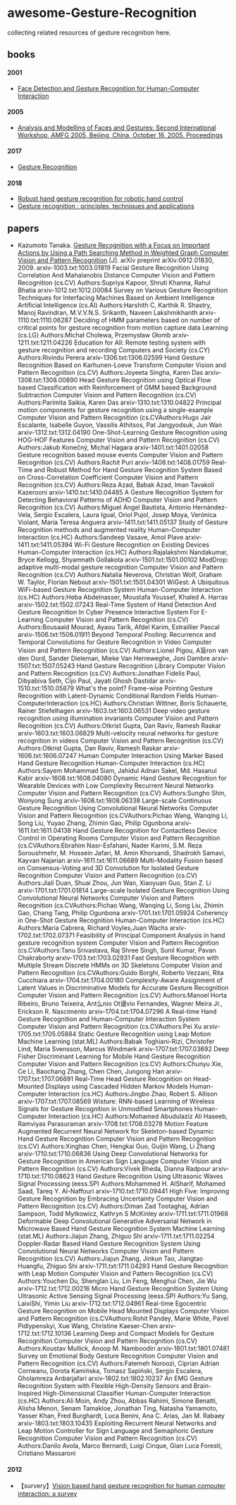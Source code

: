 # awesome-Gesture-Recognition

collecting related resources of gesture recognition here.


## books

#### 2001
- [Face Detection and Gesture Recognition for Human-Computer Interaction](http://gen.lib.rus.ec/book/index.php?md5=E1ABFE65BA1D8740A610FB1E14D74C50)
#### 2005
- [Analysis and Modelling of Faces and Gestures: Second International Workshop, AMFG 2005, Beijing, China, October 16, 2005. Proceedings](http://gen.lib.rus.ec/book/index.php?md5=40E17BEC2EE98A25A51802FB42B47752)
#### 2017
- [Gesture Recognition](http://gen.lib.rus.ec/book/index.php?md5=55ECF03504C5E0EB1D5C0BBBA860AD37)
#### 2018
- [	Robust hand gesture recognition for robotic hand control](http://gen.lib.rus.ec/book/index.php?md5=08BF4EBB10A3BD6B442BAF7F96903930)
- [	Gesture recognition : principles, techniques and applications](http://gen.lib.rus.ec/book/index.php?md5=477739F41797033018FA20ED603EB5F0)

## papers

 - Kazumoto Tanaka. [Gesture Recognition with a Focus on Important Actions by Using a Path  Searching Method in Weighted Graph	Computer Vision and Pattern Recognition](https://arxiv.org/abs/0912.01830) [J]. arXiv preprint arXiv:0912.01830, 2009.
arxiv-1003.txt:1003.01819	Facial Gesture Recognition Using Correlation And Mahalanobis Distance	Computer Vision and Pattern Recognition (cs.CV)	Authors:Supriya Kapoor, Shruti Khanna, Rahul Bhatia
arxiv-1012.txt:1012.00084	Survey on Various Gesture Recognition Techniques for Interfacing  Machines Based on Ambient Intelligence	Artificial Intelligence (cs.AI)	Authors:Harshith C, Karthik R. Shastry, Manoj Ravindran, M.V.V.N.S. Srikanth, Naveen Lakshmikhanth
arxiv-1110.txt:1110.06287	Deciding of HMM parameters based on number of critical points for  gesture recognition from motion capture data	Learning (cs.LG)	Authors:Michał Cholewa, Przemysław Głomb
arxiv-1211.txt:1211.04226	Education for All: Remote testing system with gesture recognition and  recording	Computers and Society (cs.CY)	Authors:Rivindu Perera
arxiv-1306.txt:1306.02599	Hand Gesture Recognition Based on Karhunen-Loeve Transform	Computer Vision and Pattern Recognition (cs.CV)	Authors:Joyeeta Singha, Karen Das
arxiv-1308.txt:1308.00890	Head Gesture Recognition using Optical Flow based Classification with  Reinforcement of GMM based Background Subtraction      Computer Vision and Pattern Recognition (cs.CV)	Authors:Parimita Saikia, Karen Das
arxiv-1310.txt:1310.04822	Principal motion components for gesture recognition using a  single-example	Computer Vision and Pattern Recognition (cs.CVAuthors:Hugo Jair Escalante, Isabelle Guyon, Vassilis Athitsos, Pat Jangyodsuk, Jun Wan
arxiv-1312.txt:1312.04190	One-Shot-Learning Gesture Recognition using HOG-HOF Features	Computer Vision and Pattern Recognition (cs.CV)	Authors:Jakub Konečný, Michal Hagara
arxiv-1401.txt:1401.02058	Gesture recognition based mouse events	Computer Vision and Pattern Recognition (cs.CV)	Authors:Rachit Puri
arxiv-1408.txt:1408.01759	Real-Time and Robust Method for Hand Gesture Recognition System Based on  Cross-Correlation Coefficient	Computer Vision and Pattern Recognition (cs.CV)	Authors:Reza Azad, Babak Azad, Iman Tavakoli Kazerooni
arxiv-1410.txt:1410.04485	A Gesture Recognition System for Detecting Behavioral Patterns of ADHD	Computer Vision and Pattern Recognition (cs.CV)	Authors:Miguel Ángel Bautista, Antonio Hernández-Vela, Sergio Escalera, Laura Igual, Oriol Pujol, Josep Moya, Verónica Violant, María Teresa Anguera
arxiv-1411.txt:1411.05137	Study of Gesture Recognition methods and augmented reality	Human-Computer Interaction (cs.HC)	Authors:Sandeep Vasave, Amol Plave
arxiv-1411.txt:1411.05394	Wi-Fi Gesture Recognition on Existing Devices	Human-Computer Interaction (cs.HC)	Authors:Rajalakshmi Nandakumar, Bryce Kellogg, Shyamnath Gollakota
arxiv-1501.txt:1501.00102	ModDrop: adaptive multi-modal gesture recognition	Computer Vision and Pattern Recognition (cs.CV)	Authors:Natalia Neverova, Christian Wolf, Graham W. Taylor, Florian Nebout
arxiv-1501.txt:1501.04301	WiGest: A Ubiquitous WiFi-based Gesture Recognition System	Human-Computer Interaction (cs.HC)	Authors:Heba Abdelnasser, Moustafa Youssef, Khaled A. Harras
arxiv-1502.txt:1502.07243	Real-Time System of Hand Detection And Gesture Recognition In Cyber  Presence Interactive System For E-Learning	Computer Vision and Pattern Recognition (cs.CV)	Authors:Bousaaid Mourad, Ayaou Tarik, Afdel Karim, Estraillier Pascal
arxiv-1506.txt:1506.01911	Beyond Temporal Pooling: Recurrence and Temporal Convolutions for  Gesture Recognition in Video	Computer Vision and Pattern Recognition (cs.CV)	Authors:Lionel Pigou, A盲ron van den Oord, Sander Dieleman, Mieke Van Herreweghe, Joni Dambre
arxiv-1507.txt:1507.05243	Hand Gesture Recognition Library	Computer Vision and Pattern Recognition (cs.CV)	Authors:Jonathan Fidelis Paul, Dibyabiva Seth, Cijo Paul, Jayati Ghosh Dastidar
arxiv-1510.txt:1510.05879	What's the point? Frame-wise Pointing Gesture Recognition with  Latent-Dynamic Conditional Random Fields	Human-ComputerInteraction (cs.HC)	Authors:Christian Wittner, Boris Schauerte, Rainer Stiefelhagen
arxiv-1603.txt:1603.06531	Deep video gesture recognition using illumination invariants	Computer Vision and Pattern Recognition (cs.CV)	Authors:Otkrist Gupta, Dan Raviv, Ramesh Raskar
arxiv-1603.txt:1603.06829	Multi-velocity neural networks for gesture recognition in videos	Computer Vision and Pattern Recognition (cs.CV)	Authors:Otkrist Gupta, Dan Raviv, Ramesh Raskar
arxiv-1606.txt:1606.07247	Human Computer Interaction Using Marker Based Hand Gesture Recognition	Human-Computer Interaction (cs.HC)	Authors:Sayem Mohammad Siam, Jahidul Adnan Sakel, Md. Hasanul Kabir
arxiv-1608.txt:1608.04080	Dynamic Hand Gesture Recognition for Wearable Devices with Low  Complexity Recurrent Neural Networks	Computer Vision and Pattern Recognition (cs.CV)	Authors:Sungho Shin, Wonyong Sung
arxiv-1608.txt:1608.06338	Large-scale Continuous Gesture Recognition Using Convolutional Neural  Networks	Computer Vision and Pattern Recognition (cs.CVAuthors:Pichao Wang, Wanqing Li, Song Liu, Yuyao Zhang, Zhimin Gao, Philip Ogunbona
arxiv-1611.txt:1611.04138	Hand Gesture Recognition for Contactless Device Control in Operating  Rooms	Computer Vision and Pattern Recognition (cs.CVAuthors:Ebrahim Nasr-Esfahani, Nader Karimi, S.M. Reza Soroushmehr, M. Hossein Jafari, M. Amin Khorsandi, Shadrokh Samavi, Kayvan Najarian
arxiv-1611.txt:1611.06689	Multi-Modality Fusion based on Consensus-Voting and 3D Convolution for  Isolated Gesture Recognition	Computer Vision and Pattern Recognition (cs.CV)	Authors:Jiali Duan, Shuai Zhou, Jun Wan, Xiaoyuan Guo, Stan Z. Li
arxiv-1701.txt:1701.01814	Large-scale Isolated Gesture Recognition Using Convolutional Neural  Networks	Computer Vision and Pattern Recognition (cs.CVAuthors:Pichao Wang, Wanqing Li, Song Liu, Zhimin Gao, Chang Tang, Philip Ogunbona
arxiv-1701.txt:1701.05924	Coherency in One-Shot Gesture Recognition	Human-Computer Interaction (cs.HC)	Authors:Maria Cabrera, Richard Voyles,Juan Wachs
arxiv-1702.txt:1702.07371	Feasibility of Principal Component Analysis in hand gesture recognition  system	Computer Vision and Pattern Recognition (cs.CVAuthors:Tanu Srivastava, Raj Shree Singh, Sunil Kumar, Pavan Chakraborty
arxiv-1703.txt:1703.02931	Fast Gesture Recognition with Multiple Stream Discrete HMMs on 3D  Skeletons	Computer Vision and Pattern Recognition (cs.CVAuthors:Guido Borghi, Roberto Vezzani, Rita Cucchiara
arxiv-1704.txt:1704.00180	Complexity-Aware Assignment of Latent Values in Discriminative Models  for Accurate Gesture Recognition	Computer Vision and Pattern Recognition (cs.CV)	Authors:Manoel Horta Ribeiro, Bruno Teixeira, Ant么nio Ot谩vio Fernandes, Wagner Meira Jr., Erickson R. Nascimento
arxiv-1704.txt:1704.07296	A Real-time Hand Gesture Recognition and Human-Computer Interaction  System	Computer Vision and Pattern Recognition (cs.CVAuthors:Pei Xu
arxiv-1705.txt:1705.05884	Static Gesture Recognition using Leap Motion	Machine Learning (stat.ML)	Authors:Babak Toghiani-Rizi, Christofer Lind, Maria Svensson, Marcus Windmark
arxiv-1707.txt:1707.03692	Deep Fisher Discriminant Learning for Mobile Hand Gesture Recognition	Computer Vision and Pattern Recognition (cs.CV)	Authors:Chunyu Xie, Ce Li, Baochang Zhang, Chen Chen, Jungong Han
arxiv-1707.txt:1707.06691	Real-Time Head Gesture Recognition on Head-Mounted Displays using  Cascaded Hidden Markov Models	Human-Computer Interaction (cs.HC)	Authors:Jingbo Zhao, Robert S. Allison
arxiv-1707.txt:1707.08569	Wisture: RNN-based Learning of Wireless Signals for Gesture Recognition  in Unmodified Smartphones	Human-Computer Interaction (cs.HC)	Authors:Mohamed Abudulaziz Ali Haseeb, Ramviyas Parasuraman
arxiv-1708.txt:1708.03278	Motion Feature Augmented Recurrent Neural Network for Skeleton-based  Dynamic Hand Gesture Recognition	Computer Vision and Pattern Recognition (cs.CV)	Authors:Xinghao Chen, Hengkai Guo, Guijin Wang, Li Zhang
arxiv-1710.txt:1710.06836	Using Deep Convolutional Networks for Gesture Recognition in American  Sign Language	Computer Vision and Pattern Recognition (cs.CV)	Authors:Vivek Bheda, Dianna Radpour
arxiv-1710.txt:1710.08623	Hand Gesture Recognition Using Ultrasonic Waves	Signal Processing (eess.SP)	Authors:Mohammed H. AlSharif, Mohamed Saad, Tareq Y. Al-Naffouri
arxiv-1710.txt:1710.09441	High Five: Improving Gesture Recognition by Embracing Uncertainty	Computer Vision and Pattern Recognition (cs.CV)	Authors:Diman Zad Tootaghaj, Adrian Sampson, Todd Mytkowicz, Kathryn S McKinley
arxiv-1711.txt:1711.01968	Deformable Deep Convolutional Generative Adversarial Network in  Microwave Based Hand Gesture Recognition System	Machine Learning (stat.ML)	Authors:Jiajun Zhang, Zhiguo Shi
arxiv-1711.txt:1711.02254	Doppler-Radar Based Hand Gesture Recognition System Using Convolutional  Neural Networks	Computer Vision and Pattern Recognition (cs.CV)	Authors:Jiajun Zhang, Jinkun Tao, Jiangtao Huangfu, Zhiguo Shi
arxiv-1711.txt:1711.04293	Hand Gesture Recognition with Leap Motion	Computer Vision and Pattern Recognition (cs.CV)	Authors:Youchen Du, Shenglan Liu, Lin Feng, Menghui Chen, Jie Wu
arxiv-1712.txt:1712.00216	Micro Hand Gesture Recognition System Using Ultrasonic Active Sensing	Signal Processing (eess.SP)	Authors:Yu Sang, LaixiShi, Yimin Liu
arxiv-1712.txt:1712.04961	Real-time Egocentric Gesture Recognition on Mobile Head Mounted Displays	Computer Vision and Pattern Recognition (cs.CVAuthors:Rohit Pandey, Marie White, Pavel Pidlypenskyi, Xue Wang, Christine Kaeser-Chen
arxiv-1712.txt:1712.10136	Learning Deep and Compact Models for Gesture Recognition	Computer Vision and Pattern Recognition (cs.CV)	Authors:Koustav Mullick, Anoop M. Namboodiri
arxiv-1801.txt:1801.07481	Survey on Emotional Body Gesture Recognition	Computer Vision and Pattern Recognition (cs.CV)	Authors:Fatemeh Noroozi, Ciprian Adrian Corneanu, Dorota Kamińska, Tomasz Sapiński, Sergio Escalera, Gholamreza Anbarjafari
arxiv-1802.txt:1802.10237	An EMG Gesture Recognition System with Flexible High-Density Sensors and  Brain-Inspired High-Dimensional Classifier	Human-Computer Interaction (cs.HC)	Authors:Ali Moin, Andy Zhou, Abbas Rahimi, Simone Benatti, Alisha Menon, Senam Tamakloe, Jonathan Ting, Natasha Yamamoto, Yasser Khan, Fred Burghardt, Luca Benini, Ana C. Arias, Jan M. Rabaey
arxiv-1803.txt:1803.10435	Exploiting Recurrent Neural Networks and Leap Motion Controller for Sign  Language and Semaphoric Gesture Recognition	Computer Vision and Pattern Recognition (cs.CV)	Authors:Danilo Avola, Marco Bernardi, Luigi Cinque, Gian Luca Foresti, Cristiano Massaroni

#### 2012

- 【survery】[Vision based hand gesture recognition for human computer interaction: a survey](http://cgvr.informatik.uni-bremen.de/teaching/studentprojects/nui4cars/wp-content/uploads/2013/06/survey_Agrawal_AI2012_handRecod.pdf)
